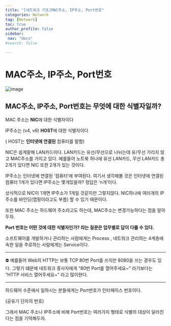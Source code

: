 ```yaml
---
title: "[네트워크 기초]MAC주소, IP주소, Port번호"
categories: Network
tag: [Network]
toc: true
author_profile: false
sidebar:
 nav: "docs"
#search: false

---
```


# MAC주소, IP주소, Port번호

![image](https://user-images.githubusercontent.com/75375944/185777044-0aaac0ff-b69b-4c03-ab0d-41be9cdc5b6d.png)

## MAC주소, IP주소, Port번호는 무엇에 대한 식별자일까?

MAC 주소는 **NIC**에 대한 식별자이다

IP주소는 (v4, v6) **HOST**에 대한 식별자이다

( HOST는 **인터넷에 연결된** 컴퓨터를 말함)

NIC은 쉽게말해 LAN카드이다. LAN카드는 유선/무선으로 나뉘는데 유/무선 가리지 않고 MAC주소를 가지고 있다. 예를들어 노트북 하나에 유선 LAN카드, 무선 LAN카드 총 2개가 있다면 NIC 또한 2개가 있는 것이다.

IP주소는 인터넷에 연결된 ‘컴퓨터’에 부여된다. 여기서 생각해볼 것은 인터넷에 연결된 컴퓨터 1개가 있다면 IP주소는 몇개있을까? 정답은 ‘n개’이다.

상식적으로 NIC이 1개면 IP주소가 1개일 것같지만 그렇지않다. NIC하나에 여러개의 IP주소를 바인딩(맵핑이라고도 부름) 할 수 있기 때문이다.

또한 MAC 주소는 하드웨어 주소라고도 하는데, MAC주소는 변경가능하다는 점을 알아두자.

**Port 번호는 어떤 것에 대한 식별자인가? 라는 질문은 업무별로 답이 다를 수 있다.**

소프트웨어를 개발하거나 관리하는 사람에게는 Process , 네트워크 관리하는 4계층에 속한 일을 주로하는 사람에게는 Service이다.

---

<aside>
⛔ 예를들어 Web의 HTTP는 보통 TCP 80번 Port를 쓰지만 8080을 쓰는 경우도 있다. 그렇기 떄문에 네트워크 종사자에게 “80번 Port를 열어주세요~” 라기보다는 “HTTP 서비스 열어주세요~” 라고 많이한다.

</aside>

---

하드웨어 수준에서 일하시는 분들에게는 Port번호가 인터페이스 번호이다. 

(공유기 단자의 번호)

그래서 MAC 주소나 IP주소에 비해 Port번호는 여러가지 형태로 식별의 대상이 달라진다는 점을 기억해두자.
